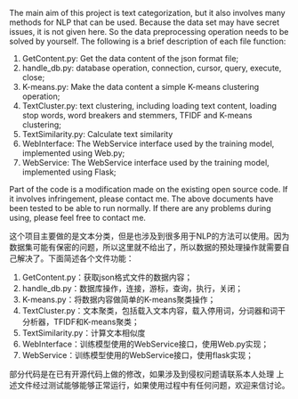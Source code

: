 The main aim of this project is text categorization, but it also involves many methods for NLP that can be used. 
Because the data set may have secret issues, it is not given here. So the data preprocessing operation needs to be solved by yourself. 
The following is a brief description of each file function:

1. GetContent.py: Get the data content of the json format file;
2. handle_db.py: database operation, connection, cursor, query, execute, close;
3. K-means.py: Make the data content a simple K-means clustering operation;
4. TextCluster.py: text clustering, including loading text content, loading stop words, word breakers and stemmers, TFIDF and K-means clustering;
5. TextSimilarity.py: Calculate text similarity
6. WebInterface: The WebService interface used by the training model, implemented using Web.py;
7. WebService: The WebService interface used by the training model, implemented using Flask;

Part of the code is a modification made on the existing open source code. If it involves infringement, please contact me.
The above documents have been tested to be able to run normally. If there are any problems during using, please feel free to contact me.

这个项目主要做的是文本分类，但是也涉及到很多用于NLP的方法可以使用。因为数据集可能有保密的问题，所以这里就不给出了，所以数据的预处理操作就需要自己解决了。下面简述各个文件功能：

1. GetContent.py：获取json格式文件的数据内容；
2. handle_db.py：数据库操作，连接，游标，查询，执行，关闭；
3. K-means.py：将数据内容做简单的K-means聚类操作；
4. TextCluster.py：文本聚类，包括载入文本内容，载入停用词，分词器和词干分析器，TFIDF和K-means聚类；
5. TextSimilarity.py：计算文本相似度
6. WebInterface：训练模型使用的WebService接口，使用Web.py实现；
7.  WebService：训练模型使用的WebService接口，使用flask实现；

部分代码是在已有开源代码上做的修改，如果涉及到侵权问题请联系本人处理
上述文件经过测试能够能够正常运行，如果使用过程中有任何问题，欢迎来信讨论。
